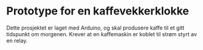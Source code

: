 # Prototype for en kaffevekkerklokke
Dette prosjektet er laget med Arduino, og skal produsere kaffe til et gitt tidspunkt om morgenen. Krever at en kaffemaskin er koblet til strøm styrt av en relay.
